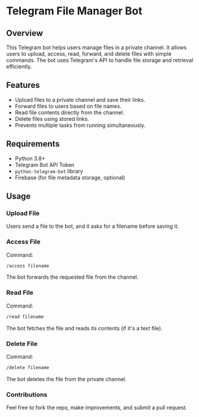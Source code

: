 # Telegram File Manager Bot

## Overview
This Telegram bot helps users manage files in a private channel. It allows users to upload, access, read, forward, and delete files with simple commands. The bot uses Telegram's API to handle file storage and retrieval efficiently.

## Features
- Upload files to a private channel and save their links.
- Forward files to users based on file names.
- Read file contents directly from the channel.
- Delete files using stored links.
- Prevents multiple tasks from running simultaneously.

## Requirements
- Python 3.8+
- Telegram Bot API Token
- `python-telegram-bot` library
- Firebase (for file metadata storage, optional)


## Usage
### Upload File
Users send a file to the bot, and it asks for a filename before saving it.

### Access File
Command:
```bash
/access filename
```
The bot forwards the requested file from the channel.

### Read File
Command:
```bash
/read filename
```
The bot fetches the file and reads its contents (if it's a text file).

### Delete File
Command:
```bash
/delete filename
```
The bot deletes the file from the private channel.

### Contributions
Feel free to fork the repo, make improvements, and submit a pull request.



